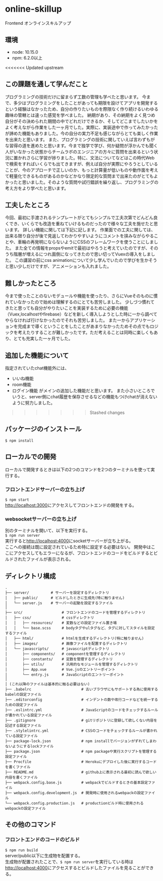 # online-skillup

Frontend オンラインスキルアップ

## 環境
+ node: 10.15.0
+ npm: 6.2.0以上

<<<<<<< Updated upstream
## この課題を通して学んだこと
プログラミングの技術だけに留まらず工数の管理も学べたと思います。
今まで、多少はプログラミングをしたことがあっても期限を設けてアプリを開発するという経験はなかったため、自分の作りたいものを際限なく作り続けるいわゆる趣味の管轄とは違った感覚を学べました。
納期があり、その納期をよく見つめ自分がその決められた期間の中でどれだけできるか、そしてどこまでしたいかをよく考えながら作業をした一ヶ月でした。実際に、実装途中で作ってみたかったが諦めた機能もありました。今の自分の実力不足も感じながらとても楽しく作業を出来たと思います。
また、プログラミングの技術に関していえば言わずもがな習得の道を進めたと思います。今まで独学で学び、何か疑問が浮かんでも聞く人がいなかった状態からチームラボのエンジニアの方々に質問を出来るという状況に置かれさらに学習が捗りました。特に、文法についてなどはこの時代Webで検索をすればいくらでも出てきますが、例えば自分が実際にやろうとしていることが、今のアプローチで正しいのか、もっと計算量が低いものや動作面を考えて軽量化できるものがあるのかなどかなり限定的な質問まで出来たのがとてもよかったと思いました。そのような質問や試行錯誤を繰り返し、プログラミングの考え方をより学べたと思います。

## 工夫したところ
今回、最初に手渡されるテンプレートがとてもシンプルで工夫次第でどんどん良くでき、いくらでも改造を重ねていけるものだったので様々な工夫を施せたと思います。
詳しい機能に関しては下記に記します。
作業面での工夫に関しては、出来る限り自分が後で見返してわかりやすいようにコメントを挟みながらやることや、車輪の再発明にならないようにCSSのフレームワークを使うことにしました。
また全ての情報をpropsやemitで最初はやろうと考えていたのですが、そのうち階層が増えるにつれ面倒になってきたので思い切ってVuexの導入をしました。
この講習の前にcss animationについて少し学んでいたので学びを生かそうと思い少しだけですが、アニメーションも入れました。

## 難しかったところ
今まで使ったことのないモデュールや機能を使ったり、さらにVueそのものに慣れていなかったので始めは理解するのにとても苦労しました。
少しづつ慣れてきたと思っても自分がやりたいことを実装するために必要の機能（Vuex,localhostやfirebase）などを新しく導入しようとした時に一から調べてやらなければ行けなかったのでそれも苦労しました。
また一からアプリケーションを完成まで導くということをしたことがあまりなかったためその点でもロジックを考えたりすることが難しかったです。ただ考えることは同時に楽しくもあり、とても充実した一ヶ月でした。

## 追加した機能について
指定されていたchat機能外には、
 - いいね機能
 - room機能
 - ログイン機能
がメインの追加した機能だと思います。
また小さいところでいうと、server側にchat履歴を保存させるなどの機能もつけchatが消えないように努力しました。

>>>>>>> Stashed changes
## パッケージのインストール
`$ npm install`

## ローカルでの開発
ローカルで開発するときは以下の2つのコマンドを2つのターミナルを使って実行する。

### フロントエンドサーバーの立ち上げ
`$ npm start`  
[http://localhost:3000](http://localhost:3000)にアクセスしてフロントエンドの開発をする。  

### websocketサーバーの立ち上げ
別のターミナルを開いて、以下を実行する。  
`$ npm run server`  
実行すると[http://localhost:4000](http://localhost:4000)にsocketサーバーが立ち上がる。  
ここへの接続は既に設定されているため特に設定する必要はない。
開発中はここにアクセスしてもエラーになるが、フロントエンドのコードをビルドするとビルドされたファイルが表示される。  

## ディレクトリ構成
```
.
├── server/          # サーバーを設定するディレクトリ
│   ├── public/      # ビルドしたときに生成先(特に触りません)
│   └── server.js    # サーバーの起動を設定するファイル
│
├── src/                  # フロントエンドのコードを管理するディレクトリ
│   ├── css/              # cssディレクトリ
│   │   ├── resources/    # 変数などの設定ファイル置き場
│   │   └── base.scss     # bodyタグやulタグなど、タグに対してスタイルを設定するファイル
│   ├── html/             # htmlを生成するディレクトリ(特に触りません)
│   ├── images/           # 画像ファイルを配置するディレクトリ
│   └── javascripts/      # javascriptディレクトリ
│       ├── components/   # componentを管理するディレクトリ
│       ├── constants/    # 定数を管理するディレクトリ
│       ├── utils/        # 汎用的なモジュールを管理するディレクトリ
│       ├── App.vue       # Vue.jsのエントリーポイント
│       └── entry.js      # JavaScriptのエントリーポイント
│
│ (これ以降のファイルは基本的に触る必要はない)
├── .babelrc                       # 古いブラウザにもサポートする為に使用するbabelの設定ファイル
├── .editorconfig                  # インデントの数や改行コードなどを統一するための設定ファイル
├── .eslintrc.yml                  # JavaScriptのコードをチェックするルールが書かれている設定ファイル
├── .gitignore                     # gitリポジトリに登録して欲しくない内容を記述する設定ファイル
├── .stylelintrc.yml               # CSSのコードをチェックするルールが書かれている設定ファイル
├── package-lock.json              # npm installでバージョンがずれてしまわないようにするlockファイル
├── package.json                   # npm packageや実行スクリプトを管理する設定ファイル
├── Procfile                       # Herokuにデプロイした後に実行するコードを書くファイル
├── README.md                      # github上に表示される最初に読んで欲しい内容を書くファイル
├── webpack.config.base.js         # webpackでビルドするときの基本設定ファイル
├── webpack.config.development.js  # 開発時に使用されるwebpackの設定ファイル
└── webpack.config.production.js   # productionビルド時に使用されるwebpackの設定ファイル
```

## その他のコマンド
### フロントエンドのコードのビルド
`$ npm run build`  
server/public以下に生成物を配置する。  
生成物が配置されたことで、`$ npm run server`を実行している時は[http://localhost:4000](http://localhost:4000)にアクセスするとビルドしたファイルを見ることができる。
